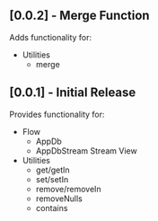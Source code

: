 ## [0.0.2] - Merge Function

Adds functionality for:
* Utilities
  * merge

## [0.0.1] - Initial Release

Provides functionality for:
* Flow
  * AppDb
  * AppDbStream Stream View
* Utilities
  * get/getIn
  * set/setIn
  * remove/removeIn
  * removeNulls
  * contains

